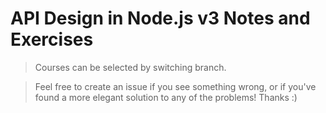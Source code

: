 # API Design in Node.js v3 Notes and Exercises

> Courses can be selected by switching branch.

> Feel free to create an issue if you see something wrong, or if you've found a more elegant solution to any of the problems! Thanks :)
